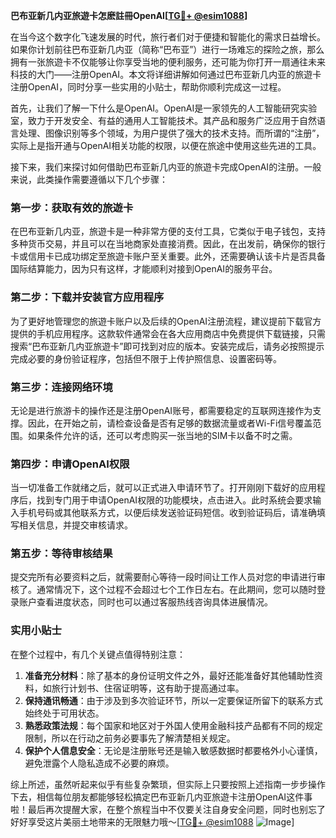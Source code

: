 **巴布亚新几内亚旅遊卡怎麽註冊OpenAI[[TG💪+ @esim1088](https://t.me/s/esim1088)]**

在当今这个数字化飞速发展的时代，旅行者们对于便捷和智能化的需求日益增长。如果你计划前往巴布亚新几内亚（简称“巴布亚”）进行一场难忘的探险之旅，那么拥有一张旅遊卡不仅能够让你享受当地的便利服务，还可能为你打开一扇通往未来科技的大门——注册OpenAI。本文将详细讲解如何通过巴布亚新几内亚的旅遊卡注册OpenAI，同时分享一些实用的小贴士，帮助你顺利完成这一过程。

首先，让我们了解一下什么是OpenAI。OpenAI是一家领先的人工智能研究实验室，致力于开发安全、有益的通用人工智能技术。其产品和服务广泛应用于自然语言处理、图像识别等多个领域，为用户提供了强大的技术支持。而所谓的“注册”，实际上是指开通与OpenAI相关功能的权限，以便在旅途中使用这些先进的工具。

接下来，我们来探讨如何借助巴布亚新几内亚的旅遊卡完成OpenAI的注册。一般来说，此类操作需要遵循以下几个步骤：

### 第一步：获取有效的旅遊卡

在巴布亚新几内亚，旅遊卡是一种非常方便的支付工具，它类似于电子钱包，支持多种货币交易，并且可以在当地商家处直接消费。因此，在出发前，确保你的银行卡或信用卡已成功绑定至旅遊卡账户至关重要。此外，还需要确认该卡片是否具备国际结算能力，因为只有这样，才能顺利对接到OpenAI的服务平台。

### 第二步：下载并安装官方应用程序

为了更好地管理您的旅遊卡账户以及后续的OpenAI注册流程，建议提前下载官方提供的手机应用程序。这款软件通常会在各大应用商店中免费提供下载链接，只需搜索“巴布亚新几内亚旅遊卡”即可找到对应的版本。安装完成后，请务必按照提示完成必要的身份验证程序，包括但不限于上传护照信息、设置密码等。

### 第三步：连接网络环境

无论是进行旅游卡的操作还是注册OpenAI账号，都需要稳定的互联网连接作为支撑。因此，在开始之前，请检查设备是否有足够的数据流量或者Wi-Fi信号覆盖范围。如果条件允许的话，还可以考虑购买一张当地的SIM卡以备不时之需。

### 第四步：申请OpenAI权限

当一切准备工作就绪之后，就可以正式进入申请环节了。打开刚刚下载好的应用程序后，找到专门用于申请OpenAI权限的功能模块，点击进入。此时系统会要求输入手机号码或其他联系方式，以便后续发送验证码短信。收到验证码后，请准确填写相关信息，并提交审核请求。

### 第五步：等待审核结果

提交完所有必要资料之后，就需要耐心等待一段时间让工作人员对您的申请进行审核了。通常情况下，这个过程不会超过七个工作日左右。在此期间，您可以随时登录账户查看进度状态，同时也可以通过客服热线咨询具体进展情况。

### 实用小贴士

在整个过程中，有几个关键点值得特别注意：

1. **准备充分材料**：除了基本的身份证明文件之外，最好还能准备好其他辅助性资料，如旅行计划书、住宿证明等，这有助于提高通过率。
2. **保持通讯畅通**：由于涉及到多次验证环节，所以一定要保证所留下的联系方式始终处于可用状态。
3. **熟悉政策法规**：每个国家和地区对于外国人使用金融科技产品都有不同的规定限制，所以在行动之前务必要事先了解清楚相关规定。
4. **保护个人信息安全**：无论是注册账号还是输入敏感数据时都要格外小心谨慎，避免泄露个人隐私造成不必要的麻烦。

综上所述，虽然听起来似乎有些复杂繁琐，但实际上只要按照上述指南一步步操作下去，相信每位朋友都能够轻松搞定巴布亚新几内亚旅遊卡注册OpenAI这件事啦！最后再次提醒大家，在整个旅程当中不仅要关注自身安全问题，同时也别忘了好好享受这片美丽土地带来的无限魅力哦～[[TG💪+ @esim1088](https://t.me/s/esim1088) ![Image](https://i.postimg.cc/4NQfJmqS/Snipaste-2025-05-13-00-14-12.png)]